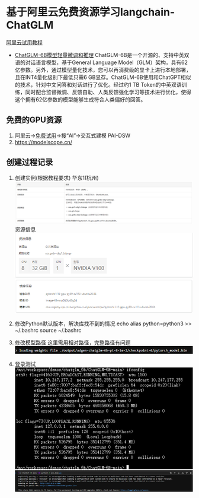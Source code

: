 
# 基于阿里云免费资源学习langchain-ChatGLM

[阿里云试用教程](https://help.aliyun.com/document_detail/2261126.html?spm=5176.28008736.J_6443120770.d960469_1.5df73e4dQPwlhL&pipCode=learn&goodsId=960469&scm=20140722.M_960469._.V_1)

- [ChatGLM-6B模型轻量微调和推理](https://help.aliyun.com/document_detail/2329850.htm?spm=a2c4g.2261126.0.0.46ef1d2deTz4SE)
  ChatGLM-6B是一个开源的、支持中英双语的对话语言模型，基于General Language Model（GLM）架构，具有62亿参数。另外，通过模型量化技术，您可以再消费级的显卡上进行本地部署，且在INT4量化级别下最低只需6 GB显存。ChatGLM-6B使用和ChatGPT相似的技术，针对中文问答和对话进行了优化。经过约1 TB Token的中英双语训练，同时配合监督微调、反馈自助、人类反馈强化学习等技术进行优化，使得这个拥有62亿参数的模型能够生成符合人类偏好的回答。

## 免费的GPU资源

1. 阿里云->[免费试用](https://free.aliyun.com/?crowd=personal&spm=5176.28055625.J_5831864660.8.4917154a0QLwwN&scm=20140722.M_118367431.P_154.MO_1802-ID_9553144-MID_9553144-CID_20080-ST_7663-V_1)->搜“AI”->交互式建模 PAI-DSW
2. <https://modelscope.cn/>

## 创建过程记录

1. 创建实例(根据教程要求)
华东1(杭州)  
![config](/assets/snip-images/2023-05-25_175627.png)
资源信息
![resource](/assets/snip-images/2023-05-25_175920.png)
![mirror](/assets/snip-images/2023-05-25_175959.png)

2. 修改Python默认版本，解决库找不到的情况
   echo alias python=python3 >> ~/.bashrc
   source ~/.bashrc
3. 修改模型路径
   这里需用相对路径，完整路径有问题
   ![path](/assets/snip-images/2023-05-26_100210.png)
4. 登录测试
   ![website](/assets/snip-images/2023-05-26_102722.png)
   ![web](/assets/snip-images/2023-05-26_103046.png)

